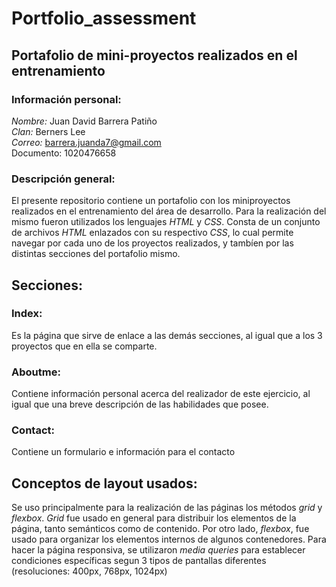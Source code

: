 # Portfolio_assessment
## Portafolio de mini-proyectos realizados en el entrenamiento
### Información personal:
*Nombre:* Juan David Barrera Patiño <br>
*Clan:* Berners Lee<br>
*Correo:* barrera.juanda7@gmail.com<br>
Documento: 1020476658<br>
### Descripción general:
El presente repositorio contiene un portafolio con los miniproyectos realizados en el entrenamiento del área de desarrollo.
Para la realización del mismo fueron utilizados los lenguajes *HTML* y *CSS*.
Consta de un conjunto de archivos *HTML* enlazados con su respectivo *CSS*, lo cual permite navegar por cada uno de los
proyectos realizados, y tambíen por las distintas secciones del portafolio mismo.
## Secciones:
### Index:
Es la página que sirve de enlace a las demás secciones, al igual que a los 3 proyectos que en ella se comparte.
### Aboutme: 
Contiene información personal acerca del realizador de este ejercicio, al igual que una breve descripción de las habilidades
que posee.
### Contact:
Contiene un formulario e información para el contacto
## Conceptos de layout usados:
Se uso principalmente para la realización de las páginas los métodos *grid* y *flexbox*.
*Grid* fue usado en general para distribuir los elementos de la página, tanto semánticos como de contenido.
Por otro lado, *flexbox*, fue usado para organizar los elementos internos de algunos contenedores.
Para hacer la página responsiva, se utilizaron *media queries* para establecer condiciones específicas segun 3 tipos de 
pantallas diferentes (resoluciones: 400px, 768px, 1024px)


